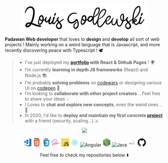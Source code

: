<p align='center'><img width=400 src='https://raw.githubusercontent.com/louiiuol/louiiuol/main/logo.svg'/></p>

**Padawan Web developer** that loves to **design** and **develop** all sort of web projects ! Mainly working on a weird language that is Javascript, and  more recently discovering peace with Typescript ! 🕊

> - I've just deployed my **<a target="blank" href='https://louiiuol.github.io/louiiuol/'>portfolio</a> with React & Github Pages** ! 🌍
> - I’m currently **learning in depth JS frameworks** (React) and Node.js 📚
> - I'm probably **solving problems** on <a target="blank" href='https://www.codewars.com/users/louiiuol/completed'>codewars</a> or designing various UI on <a target="blank" href="https://codepen.io/louiiuol">codepen</a> 🎨
> - I’m looking to **collaborate with other project creators** .. Feel free to share your ideas 💡
> - I Loves to **chat and explore new concepts**, even the weird ones .. 🤔
> - In 2020, I'd like to **deploy and maintiain my first concrete <a target="blank" href='https://github.com/louiiuol/ride-community'>project</a>** with a friend (security, scaling...) ⚔️

<p align='center'>
  <img src='https://github-readme-stats.vercel.app/api/top-langs/?username=louiiuol&layout=compact&theme=nord' />
</p>
<p align='center'>
  <img alt="Visual Studio Code" width="26px" src="https://raw.githubusercontent.com/github/explore/80688e429a7d4ef2fca1e82350fe8e3517d3494d/topics/visual-studio-code/visual-studio-code.png" />
  <img alt="HTML5" width="26px" src="https://raw.githubusercontent.com/github/explore/80688e429a7d4ef2fca1e82350fe8e3517d3494d/topics/html/html.png" />
  <img alt="CSS3" width="26px" src="https://raw.githubusercontent.com/github/explore/80688e429a7d4ef2fca1e82350fe8e3517d3494d/topics/css/css.png" />
  <img alt="Sass" width="26px" src="https://raw.githubusercontent.com/github/explore/80688e429a7d4ef2fca1e82350fe8e3517d3494d/topics/sass/sass.png" />
  <img alt="JavaScript" width="26px" src="https://raw.githubusercontent.com/github/explore/80688e429a7d4ef2fca1e82350fe8e3517d3494d/topics/javascript/javascript.png" />
  <img alt="React" width="26px" src="https://raw.githubusercontent.com/github/explore/80688e429a7d4ef2fca1e82350fe8e3517d3494d/topics/react/react.png" />
  <img alt="Angular" width="26px" src="https://upload.wikimedia.org/wikipedia/commons/thumb/c/cf/Angular_full_color_logo.svg/200px-Angular_full_color_logo.svg.png" />
  <img alt="Node.js" width="26px" src="https://raw.githubusercontent.com/github/explore/80688e429a7d4ef2fca1e82350fe8e3517d3494d/topics/nodejs/nodejs.png" />
  <img alt="Java" width="26px" src="https://codingexplained.com/wp-content/uploads/2017/06/java.png" />
  <img alt="MySQL" width="26px" src="https://raw.githubusercontent.com/github/explore/80688e429a7d4ef2fca1e82350fe8e3517d3494d/topics/mysql/mysql.png" />
  <img alt="GitHub" width="26px" src="https://raw.githubusercontent.com/github/explore/78df643247d429f6cc873026c0622819ad797942/topics/github/github.png" />
</p>

<p align='center'>Feel free to check my repositories below ⬇️</p>
